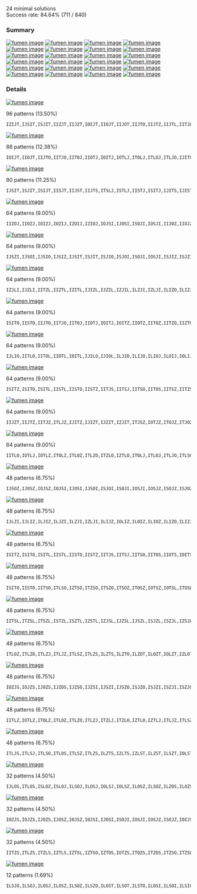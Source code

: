
24 minimal solutions  
Success rate: 84.64% (711 / 840)

### Summary

[![fumen image](https://fumen-svg-server--eight041.repl.co/?delay=1500&data=v115%409gC80hE8whywF8whg0wwG8whi0C8JeAgWEAK%2BNMC)](https://harddrop.com/fumen/?v115@9gC80hE8whywF8whg0wwG8whi0C8JeAgWEAK+NMC) [![fumen image](https://fumen-svg-server--eight041.repl.co/?delay=1500&data=v115%409gC8h0ywE8g0RpwwF8g0RpG8zhC8JeAgWEAJn%2FwC)](https://harddrop.com/fumen/?v115@9gC8h0ywE8g0RpwwF8g0RpG8zhC8JeAgWEAJn/wC) [![fumen image](https://fumen-svg-server--eight041.repl.co/?delay=1500&data=v115%409gC8ywR4E8g0wwR4F8i0G8zhC8JeAgWEApvTxC)](https://harddrop.com/fumen/?v115@9gC8ywR4E8g0wwR4F8i0G8zhC8JeAgWEApvTxC) [![fumen image](https://fumen-svg-server--eight041.repl.co/?delay=1500&data=v115%409gC80hE8whi0F8whRpG8whRpg0C8JeAgWEAPe3LC)](https://harddrop.com/fumen/?v115@9gC80hE8whi0F8whRpG8whRpg0C8JeAgWEAPe3LC) [![fumen image](https://fumen-svg-server--eight041.repl.co/?delay=1500&data=v115%409gC80hE8whg0R4F8whR4G8whi0C8JeAgWEATe3LC)](https://harddrop.com/fumen/?v115@9gC80hE8whg0R4F8whR4G8whi0C8JeAgWEATe3LC) [![fumen image](https://fumen-svg-server--eight041.repl.co/?delay=1500&data=v115%409gC80hE8whilF8whBtG8whglBtC8JeAgWEAa%2B7LC)](https://harddrop.com/fumen/?v115@9gC80hE8whilF8whBtG8whglBtC8JeAgWEAa+7LC) [![fumen image](https://fumen-svg-server--eight041.repl.co/?delay=1500&data=v115%409gC80hE8whwwRpF8whxwG8whwwRpC8JeAgWEAp%2BCMC%3F)](https://harddrop.com/fumen/?v115@9gC80hE8whwwRpF8whxwG8whwwRpC8JeAgWEAp+CMC?) [![fumen image](https://fumen-svg-server--eight041.repl.co/?delay=1500&data=v115%409gC8RpilE8zhF8RpglG8zhC8JeAgWEAJuKWC)](https://harddrop.com/fumen/?v115@9gC8RpilE8zhF8RpglG8zhC8JeAgWEAJuKWC) [![fumen image](https://fumen-svg-server--eight041.repl.co/?delay=1500&data=v115%409gC8wwzhE8xwR4F8wwR4G8zhC8JeAgWEAJNOMC)](https://harddrop.com/fumen/?v115@9gC8wwzhE8xwR4F8wwR4G8zhC8JeAgWEAJNOMC) [![fumen image](https://fumen-svg-server--eight041.repl.co/?delay=1500&data=v115%409gC8BtywE8g0BtwwF8i0G8zhC8JeAgWEApfjxC)](https://harddrop.com/fumen/?v115@9gC8BtywE8g0BtwwF8i0G8zhC8JeAgWEApfjxC) [![fumen image](https://fumen-svg-server--eight041.repl.co/?delay=1500&data=v115%409gC8RpywE8RpglwwF8ilG8zhC8JeAgWEApyKxC)](https://harddrop.com/fumen/?v115@9gC8RpywE8RpglwwF8ilG8zhC8JeAgWEApyKxC) [![fumen image](https://fumen-svg-server--eight041.repl.co/?delay=1500&data=v115%409gC8i0R4E8RpR4F8Rpg0G8zhC8JeAgWEAJ3jPC)](https://harddrop.com/fumen/?v115@9gC8i0R4E8RpR4F8Rpg0G8zhC8JeAgWEAJ3jPC) [![fumen image](https://fumen-svg-server--eight041.repl.co/?delay=1500&data=v115%409gC8glzhE8zhF8glBtG8hlBtC8JeAgWEApibMC)](https://harddrop.com/fumen/?v115@9gC8glzhE8zhF8glBtG8hlBtC8JeAgWEApibMC) [![fumen image](https://fumen-svg-server--eight041.repl.co/?delay=1500&data=v115%409gC8xhwwR4E8xhxwF8xhwwG8xhR4C8JeAgWEAJ%2B9tC%3F)](https://harddrop.com/fumen/?v115@9gC8xhwwR4E8xhxwF8xhwwG8xhR4C8JeAgWEAJ+9tC?) [![fumen image](https://fumen-svg-server--eight041.repl.co/?delay=1500&data=v115%409gC8wwRpR4E8xwR4F8wwRpG8zhC8JeAgWEAJNegC)](https://harddrop.com/fumen/?v115@9gC8wwRpR4E8xwR4F8wwRpG8zhC8JeAgWEAJNegC) [![fumen image](https://fumen-svg-server--eight041.repl.co/?delay=1500&data=v115%409gC8ilR4E8BtR4F8glBtG8zhC8JeAgWEApHUWC)](https://harddrop.com/fumen/?v115@9gC8ilR4E8BtR4F8glBtG8zhC8JeAgWEApHUWC) [![fumen image](https://fumen-svg-server--eight041.repl.co/?delay=1500&data=v115%409gC8BtywE8zhF8ilG8glBtwwC8JeAgWEAMejxC)](https://harddrop.com/fumen/?v115@9gC8BtywE8zhF8ilG8glBtwwC8JeAgWEAMejxC) [![fumen image](https://fumen-svg-server--eight041.repl.co/?delay=1500&data=v115%409gC8h0AtR4E8zhF8g0BtG8g0AtR4C8JeAgWEAp3ntC%3F)](https://harddrop.com/fumen/?v115@9gC8h0AtR4E8zhF8g0BtG8g0AtR4C8JeAgWEAp3ntC?) [![fumen image](https://fumen-svg-server--eight041.repl.co/?delay=1500&data=v115%409gC8BtywE8ilwwF8glBtG8zhC8JeAgWEApCmFD)](https://harddrop.com/fumen/?v115@9gC8BtywE8ilwwF8glBtG8zhC8JeAgWEApCmFD) [![fumen image](https://fumen-svg-server--eight041.repl.co/?delay=1500&data=v115%409gC8ywR4E8zhF8ilG8glwwR4C8JeAgWEAMuTxC)](https://harddrop.com/fumen/?v115@9gC8ywR4E8zhF8ilG8glwwR4C8JeAgWEAMuTxC) [![fumen image](https://fumen-svg-server--eight041.repl.co/?delay=1500&data=v115%409gC8glRpR4E8zhF8glRpG8hlR4C8JeAgWEApyytC)](https://harddrop.com/fumen/?v115@9gC8glRpR4E8zhF8glRpG8hlR4C8JeAgWEApyytC) [![fumen image](https://fumen-svg-server--eight041.repl.co/?delay=1500&data=v115%409gC8i0R4E8zhF8Rpg0G8RpR4C8JeAgWEAPentC)](https://harddrop.com/fumen/?v115@9gC8i0R4E8zhF8Rpg0G8RpR4C8JeAgWEAPentC) [![fumen image](https://fumen-svg-server--eight041.repl.co/?delay=1500&data=v115%409gC8whBtR4E8whwwBtF8whxwG8whwwR4C8JeAgWEAp%3FuLuC)](https://harddrop.com/fumen/?v115@9gC8whBtR4E8whwwBtF8whxwG8whwwR4C8JeAgWEAp?uLuC) [![fumen image](https://fumen-svg-server--eight041.repl.co/?delay=1500&data=v115%409gC8Q4zhE8R4RpF8ilG8glQ4RpC8JeAgWEAM3LMC)](https://harddrop.com/fumen/?v115@9gC8Q4zhE8R4RpF8ilG8glQ4RpC8JeAgWEAM3LMC)

### Details


[![fumen image](https://fumen-svg-server--eight041.repl.co/?delay=1500&data=v115%409gC80hE8whywF8whg0wwG8whi0C8JeAgWEAK%2BNMC)](https://harddrop.com/fumen/?v115@9gC80hE8whywF8whg0wwG8whi0C8JeAgWEAK+NMC)

96 patterns (13.50%)

```
IZIJT,IJSIT,ISJIT,IIZJT,IIJZT,IOIJT,IIOJT,IIJOT,IIJTO,IIJTZ,IIJTL,IITJL,IITJO,IITOJ,IIOTJ,IOITJ,IITJZ,IITZJ,IIZTJ,IZITJ,IITJS,ISIJT,IISJT,IITSJ,IIJST,IIJTS,IITLJ,IISTJ,ISITJ,IJILT,IJITL,IJITO,IJIOT,IJOIT,IOJIT,IJITZ,IJIZT,IJZIT,IZJIT,ILJIT,IJITS,ILIJT,IJIST,ITJSI,ITSIJ,ITSJI,ITISJ,ISTJI,ITIJS,ITIJO,ITIOJ,ITOIJ,IOTIJ,ITIJZ,ITIZJ,ITZIJ,IZTIJ,ITIJL,ISJTI,IJSTI,IJTSI,IJTIS,IJTIO,IJTOI,IJOTI,IOJTI,IJTIZ,IJTZI,IJZTI,IZJTI,IJTIL,IJTLI,ITJLI,ITLJI,ITJIL,ITJIO,ITJOI,ITOJI,IOTJI,ITJIZ,ITJZI,ITZJI,IZTJI,ITJIS,ITILJ,IJLTI,IJLIT,ILTJI,ILJTI,ISTIJ,ITLIJ,ILTIJ,ILITJ,IILTJ,IILJT,IIJLT
```


[![fumen image](https://fumen-svg-server--eight041.repl.co/?delay=1500&data=v115%409gC8h0ywE8g0RpwwF8g0RpG8zhC8JeAgWEAJn%2FwC)](https://harddrop.com/fumen/?v115@9gC8h0ywE8g0RpwwF8g0RpG8zhC8JeAgWEAJn/wC)

88 patterns (12.38%)

```
IOIJT,IIOJT,IIJTO,IITJO,IITOJ,IIOTJ,IOITJ,IOTLJ,ITOLJ,ITLOJ,ITLJO,IJITO,IJOIT,IOJIT,ITOJS,ITJOS,ITJSO,IOTJS,IOTJZ,ITOJZ,ITJOZ,ITJZO,ITZJO,ITZOJ,ITOZJ,IOTZJ,IOZTJ,IZOTJ,IZTOJ,IZTJO,IOTSJ,ITOSJ,ITSOJ,ITSJO,ITIJO,ITIOJ,ISTJO,ITOIJ,IOTIJ,ISTOJ,ISOTJ,IOSTJ,IOSJT,ISOJT,ISJTO,IJSTO,IJOST,IOJST,IZJTO,IZOJT,IOZJT,IOJZT,IJOZT,IJZTO,IJTZO,IJTOZ,IJOTZ,IOJTZ,IOJTS,IJOTS,IJTOS,IJTSO,IJTIO,IJTOI,IJOTI,IOJTI,IJTLO,IJTOL,IJOTL,IOJTL,ITJLO,ITJOL,ITOJL,IOTJL,ITJIO,ITJOI,ITOJI,IOTJI,IJLTO,IJOLT,IOJLT,IOLTJ,ILOTJ,ILTOJ,ILTJO,ILJTO,ILOJT,IOLJT
```


[![fumen image](https://fumen-svg-server--eight041.repl.co/?delay=1500&data=v115%409gC8ywR4E8g0wwR4F8i0G8zhC8JeAgWEApvTxC)](https://harddrop.com/fumen/?v115@9gC8ywR4E8g0wwR4F8i0G8zhC8JeAgWEApvTxC)

80 patterns (11.25%)

```
IJSIT,ISJIT,ISIJT,IISJT,IIJST,IIJTS,ITSLJ,ISTLJ,IISTJ,ISITJ,IJITS,IJIST,ITJOS,ITJSO,ITJSI,ITJSZ,ITSIJ,ITJZS,ITSZJ,ITSOJ,ITSJO,ITSJZ,ITSJI,ISTJI,ISTJO,ISTOJ,ISOTJ,IOSTJ,ISTJZ,ISTZJ,ISZTJ,IZSTJ,IZSJT,ISZJT,ISJZT,IOSJT,ISOJT,ISJOT,ISJTO,ISJTZ,ISJTI,IJSTI,IJSTO,IJSOT,IJOST,IOJST,IJSTZ,IJSZT,IJZST,IZJST,IZJTS,IJZTS,IJTZS,IOJTS,IJOTS,IJTOS,IJTSO,IJTSZ,IJTSI,IJTIS,ISTJL,ITSJL,ITJSL,ITJLS,ITJIS,ISJLT,IJSLT,IJLST,IJLTS,ISTIJ,ILJTS,ILJST,ILSJT,ISLJT,IJTLS,IJTSL,IJSTL,ISJTL,ISLTJ,ILSTJ
```


[![fumen image](https://fumen-svg-server--eight041.repl.co/?delay=1500&data=v115%409gC80hE8whi0F8whRpG8whRpg0C8JeAgWEAPe3LC)](https://harddrop.com/fumen/?v115@9gC80hE8whi0F8whRpG8whRpg0C8JeAgWEAPe3LC)

64 patterns (9.00%)

```
IIZOJ,IIOZJ,IOIZJ,IOZIJ,IZOIJ,IZIOJ,IOJSI,IJOSI,ISOJI,IOSJI,IIJOZ,IIOJZ,IOIJZ,IOIJT,IIOJT,IIJOT,IITOJ,IIOTJ,IOITJ,IOSIJ,ISOIJ,ISIOJ,IISOJ,IIOSJ,IOISJ,IOIJS,IIOJS,IIJOS,IOJLI,IJOLI,IJOIS,IJIOS,IOJIS,IJIOL,IJOIL,IOJIL,IOJIZ,IJOIZ,IJIOZ,IJOZI,IOJZI,IOZJI,IZOJI,ILOJI,IOLJI,IJIOT,IJOIT,IOJIT,ILIOJ,ILOIJ,IOLIJ,ITIOJ,ITOIJ,IOTIJ,IJOTI,IOJTI,ITOJI,IOTJI,IOIJL,IIOJL,IIJOL,IILOJ,IIOLJ,IOILJ
```


[![fumen image](https://fumen-svg-server--eight041.repl.co/?delay=1500&data=v115%409gC80hE8whg0R4F8whR4G8whi0C8JeAgWEATe3LC)](https://harddrop.com/fumen/?v115@9gC80hE8whg0R4F8whR4G8whi0C8JeAgWEATe3LC)

64 patterns (9.00%)

```
IJSZI,IJSOI,IJSIO,IJSIZ,IJSIT,ISJIT,ISJIO,ISJOI,ISOJI,IOSJI,ISJIZ,ISJZI,ISZJI,IZSJI,IZSIJ,ISZIJ,ISIZJ,IOSIJ,ISOIJ,ISIOJ,ISIJO,ISIJZ,ISIJT,IISJT,IITSJ,IISJO,IISOJ,IIOSJ,IOISJ,IISJZ,IISZJ,IIZSJ,IZISJ,IIJSO,IIJSZ,IIJST,IJSLI,ISJLI,IISTJ,ISITJ,ISLJI,ILSJI,IJISO,IJISZ,IJISL,IJIST,ITSIJ,ITSJI,ITISJ,ISTJI,ISJTI,IJSTI,ILISJ,ISTIJ,ISILJ,IISLJ,ILSIJ,ISLIJ,IILSJ,IIJSL,IISJL,ISIJL,ISJIL,IJSIL
```


[![fumen image](https://fumen-svg-server--eight041.repl.co/?delay=1500&data=v115%409gC80hE8whilF8whBtG8whglBtC8JeAgWEAa%2B7LC)](https://harddrop.com/fumen/?v115@9gC80hE8whilF8whBtG8whglBtC8JeAgWEAa+7LC)

64 patterns (9.00%)

```
IZJLI,IJZLI,IITZL,IIZTL,IZITL,IJIZL,IJZIL,IZJIL,ILZJI,IZLJI,ILIZO,ILIZJ,ILZIJ,ILZIO,ILZOI,IOZLI,IZOLI,IZLOI,IZLIO,IZLIJ,ILIZS,ILZIS,IZLIS,IZLSI,ITIZL,ITZIL,IZTIL,ISIZL,IISZL,IIZSL,IZISL,IZILS,IZILO,IZIOL,IZOIL,IOZIL,IOIZL,ITZLI,IZTLI,ILZIT,ILIZT,IILZO,IILZT,IIZLT,IIZLO,IIZOL,IIOZL,IZILT,IILZS,IIZLS,ISZIL,IZSIL,ILZSI,ISZLI,IZSLI,IILZJ,IIZLJ,IZILJ,IZLIT,IIJZL,IIZJL,IZIJL,ILZTI,IZLTI
```


[![fumen image](https://fumen-svg-server--eight041.repl.co/?delay=1500&data=v115%409gC80hE8whwwRpF8whxwG8whwwRpC8JeAgWEAp%2BCMC%3F)](https://harddrop.com/fumen/?v115@9gC80hE8whwwRpF8whxwG8whwwRpC8JeAgWEAp+CMC?)

64 patterns (9.00%)

```
ISITO,IISTO,IIJTO,IITJO,IITOJ,IIOTJ,IOITJ,IOITZ,IIOTZ,IITOZ,IITZO,IIZTO,IZITO,IITSO,IITOS,IIOTS,IOITS,IITLO,IITOL,IIOTL,IOITL,IJITO,ITSOI,ITOSI,IOTSI,ITSIO,IZTIO,IZTOI,IOTZI,ITOZI,ITZOI,ITZIO,ITIZO,ITIOZ,ITOIZ,IOTIZ,IOTIS,ITOIS,ITIOS,ITISO,ITIJO,ITIOJ,ITOIJ,IOTIJ,IJTIO,IJTOI,ITJIO,ITJOI,ITOJI,IOTJI,ITILO,ITIOL,ITOIL,IOTIL,ISTIO,ISTOI,ITLIO,ITLOI,ITOLI,IOTLI,ILTIO,ILTOI,ILITO,IILTO
```


[![fumen image](https://fumen-svg-server--eight041.repl.co/?delay=1500&data=v115%409gC8RpilE8zhF8RpglG8zhC8JeAgWEAJuKWC)](https://harddrop.com/fumen/?v115@9gC8RpilE8zhF8RpglG8zhC8JeAgWEAJuKWC)

64 patterns (9.00%)

```
IJLIO,IITLO,IITOL,IIOTL,IOITL,IJILO,IJIOL,ILJIO,ILIJO,ILIOJ,ILOIJ,IOLIJ,IOLIZ,ILOIZ,ILIOZ,ILIZO,ILZIO,IZLIO,ILISO,ILIOS,ILOIS,IOLIS,ITILO,ITIOL,ISIOL,ISILO,IISLO,IISOL,IIOSL,IOISL,ITLIO,IZILO,IZIOL,IOIZL,ILTIO,IOLIT,ILOIT,ILIOT,ILITO,IILTO,IILOT,IIOLT,IOILT,IOILZ,IIOLZ,IILOZ,IILZO,IIZLO,IIZOL,IIOZL,IILSO,IILOS,IIOLS,IOILS,IOIJL,IIOJL,IIJOL,IIJLO,ILSIO,ISLIO,IILJO,IILOJ,IIOLJ,IOILJ
```


[![fumen image](https://fumen-svg-server--eight041.repl.co/?delay=1500&data=v115%409gC8wwzhE8xwR4F8wwR4G8zhC8JeAgWEAJNOMC)](https://harddrop.com/fumen/?v115@9gC8wwzhE8xwR4F8wwR4G8zhC8JeAgWEAJNOMC)

64 patterns (9.00%)

```
ISITZ,ISITO,ISITL,IISTL,IISTO,IISTZ,IITJS,IITSJ,IITSO,IITOS,IITSZ,IITZS,IITSL,IITLS,IISTJ,ISITJ,ITSOI,ITOSI,ITJSI,IOTSI,ITSIO,ITSIJ,ITSIZ,ITSZI,ITZSI,IZTSI,IZTIS,ITZIS,ITIZS,IOTIS,ITOIS,ITIOS,ITISO,ITISZ,ITSJI,ITISJ,ISTJI,ITIJS,ISJTI,IJSTI,IJTSI,IJTIS,ISTLI,ITSLI,ILSTI,ISLTI,ITJIS,ITILS,ITISL,ITSIL,ISTIL,ISTIO,ISTOI,ISOTI,IOSTI,ISTIZ,ISTZI,ISZTI,IZSTI,ISTIJ,ITLSI,ITLIS,ILTIS,ILTSI
```


[![fumen image](https://fumen-svg-server--eight041.repl.co/?delay=1500&data=v115%409gC8BtywE8g0BtwwF8i0G8zhC8JeAgWEApfjxC)](https://harddrop.com/fumen/?v115@9gC8BtywE8g0BtwwF8i0G8zhC8JeAgWEApfjxC)

64 patterns (9.00%)

```
IIJZT,IIJTZ,IITJZ,ITLJZ,IJITZ,IJIZT,IJZIT,IZJIT,ITJSZ,IOTJZ,ITOJZ,ITJOZ,ITJZO,ITJZS,ITZJS,ITZJO,IZTJO,IZTJS,ITSJZ,ITIJZ,ISTJZ,ISJZT,ISJTZ,IJSTZ,IJSZT,IJZST,IZJST,IZJTS,IZJTO,IZJOT,IOJZT,IJOZT,IJZOT,IJZTO,IJZTS,IJTZS,IJTZO,IJTOZ,IJOTZ,IOJTZ,IJTSZ,IJTIZ,IJTZI,IJZTI,IZJTI,IJTLZ,IJTZL,IJZTL,IZJTL,ITJLZ,ITJZL,ITZJL,IZTJL,ITJIZ,ITJZI,ITZJI,IZTJI,IJLTZ,IJLZT,IJZLT,IZJLT,ILTJZ,ILJTZ,ILJZT
```


[![fumen image](https://fumen-svg-server--eight041.repl.co/?delay=1500&data=v115%409gC8RpywE8RpglwwF8ilG8zhC8JeAgWEApyKxC)](https://harddrop.com/fumen/?v115@9gC8RpywE8RpglwwF8ilG8zhC8JeAgWEApyKxC)

64 patterns (9.00%)

```
IITLO,IOTLJ,IOTLZ,ITOLZ,ITLOZ,ITLZO,ITZLO,IZTLO,ITOLJ,ITLOJ,ITLJO,ITLSO,ITLOS,ITOLS,IOTLS,ITSLO,ISTLO,IJTLO,ITJLO,ILZTO,ILZOT,ILOZT,IOLZT,IZLOT,IZLTO,IOLST,ILOST,ILSOT,ILSTO,ISLTO,ISLOT,ITILO,IJLTO,IJLOT,ILTZO,ILTOZ,ILOTZ,IOLTZ,IOLTJ,ILOTJ,ILTOJ,ILTJO,ILJTO,ILJOT,ILOJT,IOLJT,ITLIO,ITLOI,ITOLI,IOTLI,ILTIO,ILTOI,ILOTI,IOLTI,IOLIT,ILOIT,ILIOT,ILITO,IILTO,IILOT,IOLTS,ILOTS,ILTOS,ILTSO
```


[![fumen image](https://fumen-svg-server--eight041.repl.co/?delay=1500&data=v115%409gC8i0R4E8RpR4F8Rpg0G8zhC8JeAgWEAJ3jPC)](https://harddrop.com/fumen/?v115@9gC8i0R4E8RpR4F8Rpg0G8zhC8JeAgWEAJ3jPC)

48 patterns (6.75%)

```
IJSOZ,IJOSZ,IOJSZ,IOJSI,IJOSI,IJSOI,ISJOI,ISOJI,IOSJI,IOSJZ,ISOJZ,ISJOZ,ISZOJ,ISOZJ,IOSZJ,IOZSJ,IZOSJ,IZSOJ,IOSIJ,ISOIJ,ISIOJ,IISOJ,IIOSJ,IOISJ,IOJSL,IJOSL,IJSOL,ISJOL,ISOJL,IOSJL,IOSLJ,ISOLJ,ISLOJ,ILSOJ,ILOSJ,IOLSJ,IOTSJ,ITOSJ,ITSOJ,ISTOJ,ISOTJ,IOSTJ,IOSJT,ISOJT,ISJOT,IJSOT,IJOST,IOJST
```


[![fumen image](https://fumen-svg-server--eight041.repl.co/?delay=1500&data=v115%409gC8glzhE8zhF8glBtG8hlBtC8JeAgWEApibMC)](https://harddrop.com/fumen/?v115@9gC8glzhE8zhF8glBtG8hlBtC8JeAgWEApibMC)

48 patterns (6.75%)

```
IJLZI,IJLIZ,ILJIZ,ILJZI,ILZJI,IZLJI,ILIJZ,IOLIZ,ILOIZ,ILIOZ,ILIZO,ILIZJ,ILZIJ,ILZIO,ILZOI,ILOZI,IOLZI,IZLOI,IZLIO,IZLIJ,ILISZ,ILIZS,ILZIS,IZLIS,IZLSI,ITLIZ,ITLZI,ILTIZ,ILZIT,ILIZT,ILITZ,IILTZ,IILOZ,IILZO,IILZT,IILSZ,IILZS,ILZSI,ILSZI,ILSIZ,ISLIZ,ISLZI,IILJZ,IILZJ,IZLIT,ILTZI,ILZTI,IZLTI
```


[![fumen image](https://fumen-svg-server--eight041.repl.co/?delay=1500&data=v115%409gC8xhwwR4E8xhxwF8xhwwG8xhR4C8JeAgWEAJ%2B9tC%3F)](https://harddrop.com/fumen/?v115@9gC8xhwwR4E8xhxwF8xhwwG8xhR4C8JeAgWEAJ+9tC?)

48 patterns (6.75%)

```
ISITZ,ISITO,ISITL,IISTL,IISTO,IISTZ,IITJS,IITSJ,IITSO,IITOS,IIOTS,IOITS,IITSZ,IIJTS,IZITS,IIZTS,IITZS,IITSL,IITLS,IISTJ,ISITJ,IJITS,ITSIO,ITSIJ,ITSIZ,IZTIS,ITZIS,ITIZS,IOTIS,ITOIS,ITIOS,ITISO,ITISZ,ITISJ,ITIJS,IJTIS,ITJIS,ITILS,ITISL,ITSIL,ISTIL,ISTIO,ISTIZ,ISTIJ,ITLIS,IILTS,ILITS,ILTIS
```


[![fumen image](https://fumen-svg-server--eight041.repl.co/?delay=1500&data=v115%409gC8wwRpR4E8xwR4F8wwRpG8zhC8JeAgWEAJNegC)](https://harddrop.com/fumen/?v115@9gC8wwRpR4E8xwR4F8wwRpG8zhC8JeAgWEAJNegC)

48 patterns (6.75%)

```
ISITO,IISTO,IITSO,ITLSO,IZTSO,ITZSO,ITSZO,ITSOZ,ITOSZ,IOTSZ,IOTSL,ITOSL,ITSOL,ITSLO,ISTLO,ISTOL,ISOTL,IOSTL,IOSTZ,ISOTZ,ISTOZ,ISTZO,ISZTO,IZSTO,ITJSO,ITSOI,ITOSI,IOTSI,ITSIO,IOTSJ,ITOSJ,ITSOJ,ITSJO,ITISO,ISTJO,ISTOJ,ISOTJ,IOSTJ,ISJTO,IJSTO,IJTSO,ILSTO,ISLTO,ISTIO,ISTOI,ISOTI,IOSTI,ILTSO
```


[![fumen image](https://fumen-svg-server--eight041.repl.co/?delay=1500&data=v115%409gC8ilR4E8BtR4F8glBtG8zhC8JeAgWEApHUWC)](https://harddrop.com/fumen/?v115@9gC8ilR4E8BtR4F8glBtG8zhC8JeAgWEApHUWC)

48 patterns (6.75%)

```
IZTSL,ITZSL,ITSZL,ISTZL,ISZTL,IZSTL,IZJSL,IJZSL,IJSZL,ISJZL,ISZJL,IZSJL,IZSLJ,IZSLO,IZSOL,IZOSL,IOZSL,IOSZL,ISOZL,ISZOL,ISZLO,ISZLJ,ISLZJ,ISLZO,ILSZO,ILSZJ,ILZSJ,ILZSO,IZLSO,IZLSJ,IZLST,ILZST,ILSZT,ISLZT,ISZLT,IZLSI,ISIZL,IISZL,IIZSL,IZISL,IZSLT,ISZIL,IZSIL,ILZSI,ILSZI,ISLZI,ISZLI,IZSLI
```


[![fumen image](https://fumen-svg-server--eight041.repl.co/?delay=1500&data=v115%409gC8BtywE8zhF8ilG8glBtwwC8JeAgWEAMejxC)](https://harddrop.com/fumen/?v115@9gC8BtywE8zhF8ilG8glBtwwC8JeAgWEAMejxC)

48 patterns (6.75%)

```
ITLOZ,ITLZO,ITLZJ,ITLJZ,ITLSZ,ITLZS,ILZTS,ILZTO,ILZOT,ILOZT,IOLZT,IZLOT,IZLTO,IZLTS,IZLST,ILZST,ILSZT,ILSTZ,ISLTZ,ISLZT,IJLTZ,IJLZT,IZLTJ,ILZTJ,ILTZJ,ILTZO,ILTOZ,ILOTZ,IOLTZ,ILTJZ,ILJTZ,ILJZT,ILZJT,IZLJT,ITLIZ,ITLZI,ILTIZ,ILZIT,ILIZT,ILITZ,IILTZ,IILZT,ILTZS,ILTSZ,IZLIT,ILTZI,ILZTI,IZLTI
```


[![fumen image](https://fumen-svg-server--eight041.repl.co/?delay=1500&data=v115%409gC8h0AtR4E8zhF8g0BtG8g0AtR4C8JeAgWEAp3ntC%3F)](https://harddrop.com/fumen/?v115@9gC8h0AtR4E8zhF8g0BtG8g0AtR4C8JeAgWEAp3ntC?)

48 patterns (6.75%)

```
IOZJS,IOJZS,IJOZS,IJZOS,IJZSO,IJZSI,IJSZI,IJSZO,ISJZO,ISJZI,ISZJI,ISZJO,IZSJO,IZSJI,IZIJS,IIZJS,IIJZS,IJLZS,IJZLS,IZJLS,IZJSL,IZJSO,IZJOS,IZOJS,IJZSL,IJSZL,ISJZL,ISZJL,IZSJL,IZLJS,ILZJS,ILJZS,IJIZS,IJZIS,IZJIS,IZJSI,ITJZS,ITZJS,IZTJS,IZSJT,ISZJT,ISJZT,IJSZT,IJZST,IZJST,IZJTS,IJZTS,IJTZS
```


[![fumen image](https://fumen-svg-server--eight041.repl.co/?delay=1500&data=v115%409gC8BtywE8ilwwF8glBtG8zhC8JeAgWEApCmFD)](https://harddrop.com/fumen/?v115@9gC8BtywE8ilwwF8glBtG8zhC8JeAgWEApCmFD)

48 patterns (6.75%)

```
IITLZ,IOTLZ,ITOLZ,ITLOZ,ITLZO,ITLZJ,ITZLJ,ITZLO,IZTLO,IZTLJ,ITLJZ,ITLSZ,ITLZS,ITZLS,IZTLS,ITSLZ,ISTLZ,IJTLZ,ITJLZ,ILZTS,ILZTO,IZLTO,IZLTS,ILSTZ,ISLTZ,ITILZ,IJLTZ,IZLTJ,ILZTJ,ILTZJ,ILTZO,ILTOZ,ILOTZ,IOLTZ,ILTJZ,ILJTZ,ITLIZ,ITLZI,ITZLI,IZTLI,ILTIZ,ILITZ,IILTZ,ILTZS,ILTSZ,ILTZI,ILZTI,IZLTI
```


[![fumen image](https://fumen-svg-server--eight041.repl.co/?delay=1500&data=v115%409gC8ywR4E8zhF8ilG8glwwR4C8JeAgWEAMuTxC)](https://harddrop.com/fumen/?v115@9gC8ywR4E8zhF8ilG8glwwR4C8JeAgWEAMuTxC)

48 patterns (6.75%)

```
ITLJS,ITLSJ,ITLSO,ITLOS,ITLSZ,ITLZS,ILZTS,IZLTS,IZLST,ILZST,ILSZT,IOLST,ILOST,ILSOT,ILSTO,ILSTZ,ILSTI,ISLTI,ISLTO,ISLOT,ISLTZ,ISLZT,IJLST,IJLTS,ILJTS,ILJST,ILSJT,ISLJT,ITLSI,ITLIS,ISLTJ,ILSTJ,IILTS,IILST,ILTZS,IOLTS,ILOTS,ILTOS,ILTSO,ILTSZ,ILTSJ,ILTJS,ISLIT,ILSIT,ILIST,ILITS,ILTIS,ILTSI
```


[![fumen image](https://fumen-svg-server--eight041.repl.co/?delay=1500&data=v115%409gC8glRpR4E8zhF8glRpG8hlR4C8JeAgWEApyytC)](https://harddrop.com/fumen/?v115@9gC8glRpR4E8zhF8glRpG8hlR4C8JeAgWEApyytC)

32 patterns (4.50%)

```
IJLOS,ITLOS,ISLOZ,ISLOJ,ILSOJ,ILOSJ,IOLSJ,IOLSZ,ILOSZ,ILSOZ,ILZOS,ILOZS,IOLZS,IZLOS,IOLJS,ILOJS,ILJOS,IOLST,ILOST,ILSOT,ISLOT,ILIOS,ILOIS,IOLIS,IILOS,IOLTS,ILOTS,ILTOS,IOLSI,ILOSI,ILSOI,ISLOI
```


[![fumen image](https://fumen-svg-server--eight041.repl.co/?delay=1500&data=v115%409gC8i0R4E8zhF8Rpg0G8RpR4C8JeAgWEAPentC)](https://harddrop.com/fumen/?v115@9gC8i0R4E8zhF8Rpg0G8RpR4C8JeAgWEAPentC)

32 patterns (4.50%)

```
IOZJS,IOJZS,IJOZS,IJOSZ,IOJSZ,IOJSI,IJOSI,ISOJI,IOSJI,IOSJZ,ISOJZ,IOIJS,IIOJS,IJOLS,IOJLS,IZOJS,IOJSL,IJOSL,ISOJL,IOSJL,IJOIS,IOJIS,IOLJS,ILOJS,ITOJS,IOTJS,IOSJT,ISOJT,IJOST,IOJST,IOJTS,IJOTS
```


[![fumen image](https://fumen-svg-server--eight041.repl.co/?delay=1500&data=v115%409gC8whBtR4E8whwwBtF8whxwG8whwwR4C8JeAgWEAp%3FuLuC)](https://harddrop.com/fumen/?v115@9gC8whBtR4E8whwwBtF8whxwG8whwwR4C8JeAgWEAp?uLuC)

32 patterns (4.50%)

```
IITZS,ITLZS,ITZLS,IZTLS,IZTSL,IZTSO,IZTOS,IOTZS,ITOZS,ITZOS,ITZSO,ITZSL,ITSZL,ITSZO,ISTZO,ISTZL,ITJZS,ITSZI,ITZJS,ITZSI,IZTSI,IZTIS,IZTJS,IZTSJ,ITZIS,ITIZS,ITZSJ,ITSZJ,ISTZJ,IJTZS,ISTZI,ILTZS
```


[![fumen image](https://fumen-svg-server--eight041.repl.co/?delay=1500&data=v115%409gC8Q4zhE8R4RpF8ilG8glQ4RpC8JeAgWEAM3LMC)](https://harddrop.com/fumen/?v115@9gC8Q4zhE8R4RpF8ilG8glQ4RpC8JeAgWEAM3LMC)

12 patterns (1.69%)

```
ILSJO,ILSOJ,ILOSJ,ILOSZ,ILSOZ,ILSZO,ILOST,ILSOT,ILSTO,ILOSI,ILSOI,ILSIO
```

